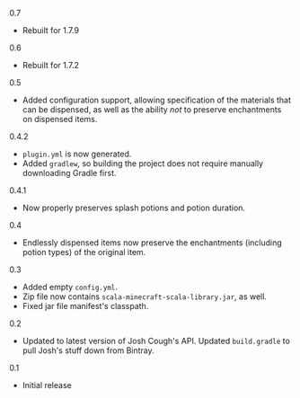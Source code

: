 0.7
* Rebuilt for 1.7.9

0.6
* Rebuilt for 1.7.2

0.5
* Added configuration support, allowing specification of the materials that
  can be dispensed, as well as the ability *not* to preserve enchantments
  on dispensed items.

0.4.2
* `plugin.yml` is now generated.
* Added `gradlew`, so building the project does not require manually
  downloading Gradle first.

0.4.1
* Now properly preserves splash potions and potion duration.

0.4
* Endlessly dispensed items now preserve the enchantments (including
  potion types) of the original item.

0.3
* Added empty `config.yml`.
* Zip file now contains `scala-minecraft-scala-library.jar`, as well.
* Fixed jar file manifest's classpath.

0.2
* Updated to latest version of Josh Cough's API. Updated `build.gradle`
  to pull Josh's stuff down from Bintray.

0.1
* Initial release
